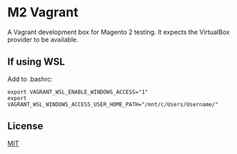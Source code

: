 # M2 Vagrant

A Vagrant development box for Magento 2 testing.  It expects the VirtualBox provider to be available. 

## If using WSL

Add to .bashrc:

```
export VAGRANT_WSL_ENABLE_WINDOWS_ACCESS="1"
export VAGRANT_WSL_WINDOWS_ACCESS_USER_HOME_PATH="/mnt/c/Users/Username/"
```

## License

[MIT](https://opensource.org/licenses/MIT)
